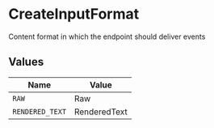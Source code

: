 # CreateInputFormat

Content format in which the endpoint should deliver events


## Values

| Name            | Value           |
| --------------- | --------------- |
| `RAW`           | Raw             |
| `RENDERED_TEXT` | RenderedText    |
